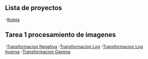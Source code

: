 ## Lista de proyectos

-[Ruleta](https://antonio832.github.io/projects/ruleta)

## Tarea 1 procesamiento de imagenes

-[Transformacion Negativa](https://antonio832.github.io/projects/Tarea%201/Negativo)
-[Transformacion Log]()
-[Transformacion Log Inversa]()
-[Transformacion Gamma]()
